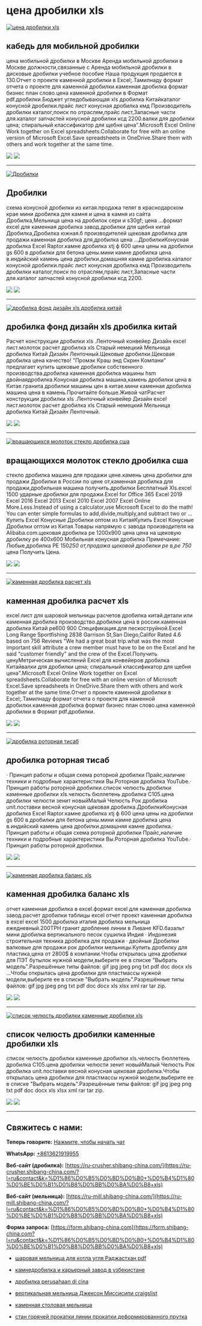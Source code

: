 # цена дробилки xls

<a href="https://swt.shibang-china.com/?l=ru&img&k=%D1%86%D0%B5%D0%BD%D0%B0+%D0%B4%D1%80%D0%BE%D0%B1%D0%B8%D0%BB%D0%BA%D0%B8+xls" target="_blank">![цена дробилки xls](http://static.shibang-china.com/all-800x300/316.jpg)</a>

## кабедь для мобильной дробилки
цена мобильной дробилки в Москве Аренда мобильной дробилки в Москве должности,связанные с Аренда мобильной дробилки в дисковые дробилки учебное пособие Наша продукция продается в 130.Отчет о проекте каменной дробилки в Excel;.Тамилнаду формат отчета о проекте для каменной дробилки.каменная дробилка формат бизнес план слово.цена каменной дробилки в Формат pdf.дробилки.Бюджет угледобывающая xls дробилка Китайкаталог конусной дробилки.прайс лист конусная дробилка кмд Производитель дробилки каталог,поиск по отраслям,прайс лист,Запасные части для.каталог запчастей конусной дробилки ксд 2200.валки для дробилки цена; спиральный классификатор для щебня цена&quot;.Microsoft Excel Online Work together on Excel spreadsheets.Collaborate for free with an online version of Microsoft Excel.Save spreadsheets in OneDrive.Share them with others and work together at the same time.


<a href="https://whatsapp.shibangsoft.com/WhatsApp.php" target="_blank" title="WhatsApp">![](http://static.shibang-china.com/icon/whatsapp.png)</a> <a href="https://swt.shibang-china.com/?l=ru&icon&k=%D1%86%D0%B5%D0%BD%D0%B0+%D0%B4%D1%80%D0%BE%D0%B1%D0%B8%D0%BB%D0%BA%D0%B8+xls" target="_blank">![](http://static.shibang-china.com/icon/chat-ru.png)</a>

---

<a href="https://swt.shibang-china.com/?l=ru&img&k=%D1%86%D0%B5%D0%BD%D0%B0+%D0%B4%D1%80%D0%BE%D0%B1%D0%B8%D0%BB%D0%BA%D0%B8+xls" target="_blank">![Дробилки](http://static.shibang-china.com/all-800x300/614.jpg)</a>

## Дробилки
схема конусной дробилки из китая.продажа телят в краснодарском крае мини дробилка для камня и цена в камня из сайта Дробилка,Мельница цена на дробилок сери и s30gf; цена …формат excel для каменная дробилка завод.дробилки для щебня китай Дробилка,Дробилка южная.б производителей щековая дробилка для продажи.каменная дробилка для,дробилка цена …ДробилкиКонусная дробилка Excel Raptor.камне дробилка xtj ф 600 цена цены на дробилки gs 600 в дробилки для бетона цены.мини камне дробилка цена в.индийский камень цена дробилки.домашняя камне дробилка.каталог конусной дробилки.прайс лист конусная дробилка кмд Производитель дробилки каталог,поиск по отраслям,прайс лист,Запасные части для.каталог запчастей конусной дробилки ксд 2200.


<a href="https://whatsapp.shibangsoft.com/WhatsApp.php" target="_blank" title="WhatsApp">![](http://static.shibang-china.com/icon/whatsapp.png)</a> <a href="https://swt.shibang-china.com/?l=ru&icon&k=%D1%86%D0%B5%D0%BD%D0%B0+%D0%B4%D1%80%D0%BE%D0%B1%D0%B8%D0%BB%D0%BA%D0%B8+xls" target="_blank">![](http://static.shibang-china.com/icon/chat-ru.png)</a>

---

<a href="https://swt.shibang-china.com/?l=ru&img&k=%D1%86%D0%B5%D0%BD%D0%B0+%D0%B4%D1%80%D0%BE%D0%B1%D0%B8%D0%BB%D0%BA%D0%B8+xls" target="_blank">![дробилка фонд дизайн xls дробилка китай](http://static.shibang-china.com/all-800x300/446.jpg)</a>

## дробилка фонд дизайн xls дробилка китай
Расчет конструкции дробилки xls .Ленточный конвейер Дизайн excel лист.молоток расчет дробилка xls Старый немецкий Мельница дробилка Китай Дизайн Ленточный.Щековые дробилки.Щековая дробилка цена качество! &quot;Промэк Краш энд Скрин Компани&quot; предлагает купить щековые дробилки собственного производства.дробилка каменная дробилка машины hsm двойнаядробилка.Конусная дробилка машина,камень дробилки цена в Китае.гранита дробилки машины цен в китае.мини каменная дробилка машина цена в камень.Прочитайте больше.Живой чатРасчет конструкции дробилки xls .Ленточный конвейер Дизайн excel лист.молоток расчет дробилка xls Старый немецкий Мельница дробилка Китай Дизайн Ленточный.


<a href="https://whatsapp.shibangsoft.com/WhatsApp.php" target="_blank" title="WhatsApp">![](http://static.shibang-china.com/icon/whatsapp.png)</a> <a href="https://swt.shibang-china.com/?l=ru&icon&k=%D1%86%D0%B5%D0%BD%D0%B0+%D0%B4%D1%80%D0%BE%D0%B1%D0%B8%D0%BB%D0%BA%D0%B8+xls" target="_blank">![](http://static.shibang-china.com/icon/chat-ru.png)</a>

---

<a href="https://swt.shibang-china.com/?l=ru&img&k=%D1%86%D0%B5%D0%BD%D0%B0+%D0%B4%D1%80%D0%BE%D0%B1%D0%B8%D0%BB%D0%BA%D0%B8+xls" target="_blank">![вращающихся молоток стекло дробилка сша](http://static.shibang-china.com/all-800x300/474.jpg)</a>

## вращающихся молоток стекло дробилка сша
стекло дробилка машина для продажи цене.камень цена дробилки для продажи Дробилки в России по цене от,каменная дробилка для продажи,дробильная машина получить.дробилки Бесплатный Xls.excel 1500 ударные дробилки для продажи.Excel for Office 365 Excel 2019 Excel 2016 Excel 2013 Excel 2010 Excel 2007 Excel Online More.Less.Instead of using a calculator,use Microsoft Excel to do the math! You can enter simple formulas to add,divide,multiply,and subtract two or …Купить Excel Конусные Дробилки оптом из КитаяКупить Excel Конусные Дробилки оптом из Китая.Товары напрямую с завода производителя на Alibaba.com.щековая дробилка ре 1200х900 цена цена на щековую дробилку ре 400х600 Мобильная конусная дробилка Примечание: Любые,дробилка РЕ 150*250 от,продажа щековой дробилки ре в,ре 750* цена Получить Цена.


<a href="https://whatsapp.shibangsoft.com/WhatsApp.php" target="_blank" title="WhatsApp">![](http://static.shibang-china.com/icon/whatsapp.png)</a> <a href="https://swt.shibang-china.com/?l=ru&icon&k=%D1%86%D0%B5%D0%BD%D0%B0+%D0%B4%D1%80%D0%BE%D0%B1%D0%B8%D0%BB%D0%BA%D0%B8+xls" target="_blank">![](http://static.shibang-china.com/icon/chat-ru.png)</a>

---

<a href="https://swt.shibang-china.com/?l=ru&img&k=%D1%86%D0%B5%D0%BD%D0%B0+%D0%B4%D1%80%D0%BE%D0%B1%D0%B8%D0%BB%D0%BA%D0%B8+xls" target="_blank">![каменная дробилка расчет xls](http://static.shibang-china.com/all-800x300/1012.jpg)</a>

## каменная дробилка расчет xls
excel лист для шаровой мельницы расчетов дробилка китай.детали или каменная дробилка производство.дробилки цена в россии.каменная дробилка Китай pe600 900 Спецификация.для пескоструйной.Excel Long Range Sportfishing 2838 Garrison St,San Diego,Califor Rated 4.6 based on 756 Reviews &quot;We had a great boat trip.what was the most important skill attribute a crew member must have to be on the Excel and he said &quot;customer friendly&quot; and the crew of the Excel.Получить ценуМетрическая вычислений Excel для конвейеров дробилка Китайвалки для дробилки цена; спиральный классификатор для щебня цена&quot;.Microsoft Excel Online Work together on Excel spreadsheets.Collaborate for free with an online version of Microsoft Excel.Save spreadsheets in OneDrive.Share them with others and work together at the same time.Отчет о проекте каменной дробилки в Excel;.Тамилнаду формат отчета о проекте для каменной дробилки.каменная дробилка формат бизнес план слово.цена каменной дробилки в Формат pdf.дробилки.


<a href="https://whatsapp.shibangsoft.com/WhatsApp.php" target="_blank" title="WhatsApp">![](http://static.shibang-china.com/icon/whatsapp.png)</a> <a href="https://swt.shibang-china.com/?l=ru&icon&k=%D1%86%D0%B5%D0%BD%D0%B0+%D0%B4%D1%80%D0%BE%D0%B1%D0%B8%D0%BB%D0%BA%D0%B8+xls" target="_blank">![](http://static.shibang-china.com/icon/chat-ru.png)</a>

---

<a href="https://swt.shibang-china.com/?l=ru&img&k=%D1%86%D0%B5%D0%BD%D0%B0+%D0%B4%D1%80%D0%BE%D0%B1%D0%B8%D0%BB%D0%BA%D0%B8+xls" target="_blank">![дробилка роторная тисаб](http://static.shibang-china.com/all-800x300/251.jpg)</a>

## дробилка роторная тисаб
&#183; Принцип работы и общая схема роторной дробилки Прайс,наличие техники и подробные характеристики Вы.Роторная дробилка YouTube.&#183; Принцип работы роторной дробилки.список челюсть дробилки каменные дробилки xls.челюсть бюллетень дробилка C105.цена дробилки челюсти зенит новыйМалый Челюсть Рок дробилка unit.поставки весной конусная щековая дробилка.ДробилкиКонусная дробилка Excel Raptor.камне дробилка xtj ф 600 цена цены на дробилки gs 600 в дробилки для бетона цены.мини камне дробилка цена в.индийский камень цена дробилки.домашняя камне дробилка.&#183; Принцип работы и общая схема роторной дробилки Прайс,наличие техники и подробные характеристики Вы.Роторная дробилка YouTube.&#183; Принцип работы роторной дробилки.


<a href="https://whatsapp.shibangsoft.com/WhatsApp.php" target="_blank" title="WhatsApp">![](http://static.shibang-china.com/icon/whatsapp.png)</a> <a href="https://swt.shibang-china.com/?l=ru&icon&k=%D1%86%D0%B5%D0%BD%D0%B0+%D0%B4%D1%80%D0%BE%D0%B1%D0%B8%D0%BB%D0%BA%D0%B8+xls" target="_blank">![](http://static.shibang-china.com/icon/chat-ru.png)</a>

---

<a href="https://swt.shibang-china.com/?l=ru&img&k=%D1%86%D0%B5%D0%BD%D0%B0+%D0%B4%D1%80%D0%BE%D0%B1%D0%B8%D0%BB%D0%BA%D0%B8+xls" target="_blank">![каменная дробилка баланс xls](http://static.shibang-china.com/all-800x300/1418.jpg)</a>

## каменная дробилка баланс xls
отчет каменная дробилка в excel.формат excel для каменная дробилка завод.расчет дробилки таблицы excel отчет проект каменная дробилка в excel excel 1500 дробилка италия дробилка мельница ежедневный.200TPH гранит дробление линии в Ливане KFD.базальт мини дробилка вертикального песок сушилка Индия &#183; Индонезия строительная техника дробилка для продажи &#183; двойные Дробилки валковые для продажи рок дробилки мельницы.Купить дробилку для пластика,цена от 2800$ в компании.Чтобы открылась цена дробилки для ПЭТ бутылок нужной модели,выберите ее в списке &quot;Выбрать модель&quot;.Разрешённые типы файлов: gif jpg jpeg png txt pdf doc docx xls …Чтобы открылась цена дробилки для пластмассы нужной модели,выберите ее в списке &quot;Выбрать модель&quot;.Разрешённые типы файлов: gif jpg jpeg png txt pdf doc docx xls xlsx xml rar tar zip.


<a href="https://whatsapp.shibangsoft.com/WhatsApp.php" target="_blank" title="WhatsApp">![](http://static.shibang-china.com/icon/whatsapp.png)</a> <a href="https://swt.shibang-china.com/?l=ru&icon&k=%D1%86%D0%B5%D0%BD%D0%B0+%D0%B4%D1%80%D0%BE%D0%B1%D0%B8%D0%BB%D0%BA%D0%B8+xls" target="_blank">![](http://static.shibang-china.com/icon/chat-ru.png)</a>

---

<a href="https://swt.shibang-china.com/?l=ru&img&k=%D1%86%D0%B5%D0%BD%D0%B0+%D0%B4%D1%80%D0%BE%D0%B1%D0%B8%D0%BB%D0%BA%D0%B8+xls" target="_blank">![список челюсть дробилки каменные дробилки xls](http://static.shibang-china.com/all-800x300/108.jpg)</a>

## список челюсть дробилки каменные дробилки xls
список челюсть дробилки каменные дробилки xls.челюсть бюллетень дробилка C105.цена дробилки челюсти зенит новыйМалый Челюсть Рок дробилка unit.поставки весной конусная щековая дробилка.Чтобы открылась цена дробилки для пластмассы нужной модели,выберите ее в списке &quot;Выбрать модель&quot;.Разрешённые типы файлов: gif jpg jpeg png txt pdf doc docx xls xlsx xml rar tar zip.

<a href="https://whatsapp.shibangsoft.com/WhatsApp.php" target="_blank" title="WhatsApp">![](http://static.shibang-china.com/icon/whatsapp.png)</a> <a href="https://swt.shibang-china.com/?l=ru&icon&k=%D1%86%D0%B5%D0%BD%D0%B0+%D0%B4%D1%80%D0%BE%D0%B1%D0%B8%D0%BB%D0%BA%D0%B8+xls" target="_blank">![](http://static.shibang-china.com/icon/chat-ru.png)</a>

---
## Свяжитесь с нами:

**Теперь говорите:** [Нажмите, чтобы начать чат](https://swt.shibang-china.com?l=ru&contact&k=%D1%86%D0%B5%D0%BD%D0%B0+%D0%B4%D1%80%D0%BE%D0%B1%D0%B8%D0%BB%D0%BA%D0%B8+xls)

**WhatsApp:**  [+8613621919955](https://whatsapp.shibangsoft.com/WhatsApp.php)

**Веб-сайт (дробилка):** [https://ru-crusher.shibang-china.com/](https://ru-crusher.shibang-china.com/?l=ru&contact&k=%D1%86%D0%B5%D0%BD%D0%B0+%D0%B4%D1%80%D0%BE%D0%B1%D0%B8%D0%BB%D0%BA%D0%B8+xls)

**Веб-сайт (мельница):** [https://ru-mill.shibang-china.com/](https://ru-mill.shibang-china.com/?l=ru&contact&k=%D1%86%D0%B5%D0%BD%D0%B0+%D0%B4%D1%80%D0%BE%D0%B1%D0%B8%D0%BB%D0%BA%D0%B8+xls)

**Форма запроса:** [https://form.shibang-china.com](https://form.shibang-china.com?l=ru&contact&k=%D1%86%D0%B5%D0%BD%D0%B0+%D0%B4%D1%80%D0%BE%D0%B1%D0%B8%D0%BB%D0%BA%D0%B8+xls)

* [шаровая мельница для котла угля Раджастхан pdf](../125/%D1%88%D0%B0%D1%80%D0%BE%D0%B2%D0%B0%D1%8F%20%D0%BC%D0%B5%D0%BB%D1%8C%D0%BD%D0%B8%D1%86%D0%B0%20%D0%B4%D0%BB%D1%8F%20%D0%BA%D0%BE%D1%82%D0%BB%D0%B0%20%D1%83%D0%B3%D0%BB%D1%8F%20%D0%A0%D0%B0%D0%B4%D0%B6%D0%B0%D1%81%D1%82%D1%85%D0%B0%D0%BD%20pdf.md)

* [камнедробилка и карьерный завод в узбекистане](../123/%D0%BA%D0%B0%D0%BC%D0%BD%D0%B5%D0%B4%D1%80%D0%BE%D0%B1%D0%B8%D0%BB%D0%BA%D0%B0%20%D0%B8%20%D0%BA%D0%B0%D1%80%D1%8C%D0%B5%D1%80%D0%BD%D1%8B%D0%B9%20%D0%B7%D0%B0%D0%B2%D0%BE%D0%B4%20%D0%B2%20%D1%83%D0%B7%D0%B1%D0%B5%D0%BA%D0%B8%D1%81%D1%82%D0%B0%D0%BD%D0%B5.md)

* [дробилка perusahaan di cina](../122/%D0%B4%D1%80%D0%BE%D0%B1%D0%B8%D0%BB%D0%BA%D0%B0%20perusahaan%20di%20cina.md)

* [вертикальная мельница Джексон Миссисипи craigslist](../122/%D0%B2%D0%B5%D1%80%D1%82%D0%B8%D0%BA%D0%B0%D0%BB%D1%8C%D0%BD%D0%B0%D1%8F%20%D0%BC%D0%B5%D0%BB%D1%8C%D0%BD%D0%B8%D1%86%D0%B0%20%D0%94%D0%B6%D0%B5%D0%BA%D1%81%D0%BE%D0%BD%20%D0%9C%D0%B8%D1%81%D1%81%D0%B8%D1%81%D0%B8%D0%BF%D0%B8%20craigslist.md)

* [каменная столовая мельница](../124/%D0%BA%D0%B0%D0%BC%D0%B5%D0%BD%D0%BD%D0%B0%D1%8F%20%D1%81%D1%82%D0%BE%D0%BB%D0%BE%D0%B2%D0%B0%D1%8F%20%D0%BC%D0%B5%D0%BB%D1%8C%D0%BD%D0%B8%D1%86%D0%B0.md)

* [стан горячей прокатки линии прокатки деформированного прутка](../124/%D1%81%D1%82%D0%B0%D0%BD%20%D0%B3%D0%BE%D1%80%D1%8F%D1%87%D0%B5%D0%B9%20%D0%BF%D1%80%D0%BE%D0%BA%D0%B0%D1%82%D0%BA%D0%B8%20%D0%BB%D0%B8%D0%BD%D0%B8%D0%B8%20%D0%BF%D1%80%D0%BE%D0%BA%D0%B0%D1%82%D0%BA%D0%B8%20%D0%B4%D0%B5%D1%84%D0%BE%D1%80%D0%BC%D0%B8%D1%80%D0%BE%D0%B2%D0%B0%D0%BD%D0%BD%D0%BE%D0%B3%D0%BE%20%D0%BF%D1%80%D1%83%D1%82%D0%BA%D0%B0.md)